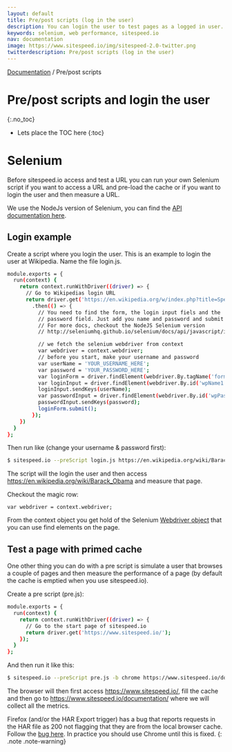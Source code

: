 ```yaml
---
layout: default
title: Pre/post scripts (log in the user)
description: You can login the user to test pages as a logged in user.
keywords: selenium, web performance, sitespeed.io
nav: documentation
image: https://www.sitespeed.io/img/sitespeed-2.0-twitter.png
twitterdescription: Pre/post scripts (log in the user)
---
```

[Documentation]({{site.baseurl}}/documentation/sitespeed.io/) / Pre/post scripts

# Pre/post scripts and login the user
{:.no_toc}

* Lets place the TOC here
{:toc}

# Selenium
Before sitespeed.io access and test a URL you can run your own Selenium script if you want to access a URL and pre-load the cache or if you want to login the user and then measure a URL.

We use the NodeJs version of Selenium, you can find the [API documentation here](http://seleniumhq.github.io/selenium/docs/api/javascript/index.html).

## Login example
Create a script where you login the user. This is an example to login the user at Wikipedia. Name the file login.js.

~~~ bash
module.exports = {
  run(context) {
    return context.runWithDriver((driver) => {
      // Go to Wikipedias login URL
      return driver.get('https://en.wikipedia.org/w/index.php?title=Special:UserLogin&returnto=Main+Page')
        .then(() => {
          // You need to find the form, the login input fiels and the
          // password field. Just add you name and password and submit the form
          // For more docs, checkout the NodeJS Selenium version
          // http://seleniumhq.github.io/selenium/docs/api/javascript/index.html

          // we fetch the selenium webdriver from context
          var webdriver = context.webdriver;
          // before you start, make your username and password
          var userName = 'YOUR_USERNAME_HERE';
          var password = 'YOUR_PASSWORD_HERE';
          var loginForm = driver.findElement(webdriver.By.tagName('form'));
          var loginInput = driver.findElement(webdriver.By.id('wpName1'));
          loginInput.sendKeys(userName);
          var passwordInput = driver.findElement(webdriver.By.id('wpPassword1'));
          passwordInput.sendKeys(password);
          loginForm.submit();
        });
    })
  }
};
~~~

Then run like (change your username & password first):

~~~ bash
$ sitespeed.io --preScript login.js https://en.wikipedia.org/wiki/Barack_Obama
~~~

The script will the login the user and then access https://en.wikipedia.org/wiki/Barack_Obama and measure that page.


Checkout the magic row:

~~~
var webdriver = context.webdriver;
~~~

From the context object you get hold of the Selenium [Webdriver object](http://seleniumhq.github.io/selenium/docs/api/javascript/module/selenium-webdriver/index.html) that you can use find elements on the page.

## Test a page with primed cache
One other thing you can do with a pre script is simulate a user that browses a couple of pages and then measure the performance of a page (by default the cache is emptied when you use sitespeed.io).

Create a pre script (pre.js):

~~~ bash
module.exports = {
  run(context) {
    return context.runWithDriver((driver) => {
      // Go to the start page of sitespeed.io
      return driver.get('https://www.sitespeed.io/');
    });    
  }
};
~~~

And then run it like this:

~~~ bash
$ sitespeed.io --preScript pre.js -b chrome https://www.sitespeed.io/documentation/
~~~

The browser will then first access https://www.sitespeed.io/, fill the cache and then go to https://www.sitespeed.io/documentation/ where we will collect all the metrics.

Firefox (and/or the HAR Export trigger) has a bug that reports requests in the HAR file as 200 not flagging that they are from the local browser cache. Follow the [bug here](https://github.com/sitespeedio/browsertime/issues/121). In practice you should use Chrome until this is fixed.
{: .note .note-warning}

